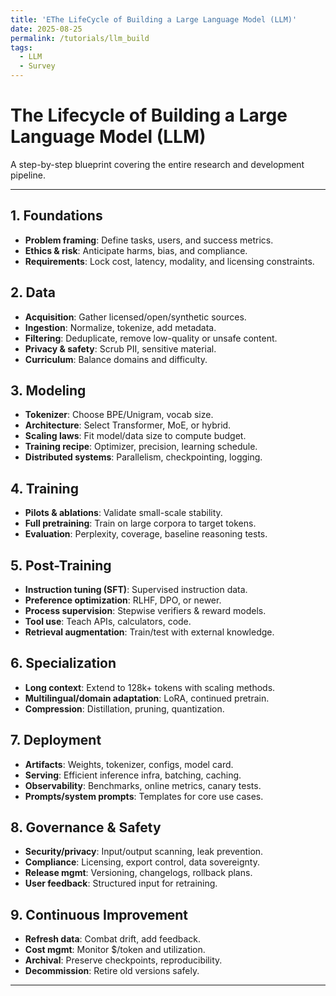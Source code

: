 ```yaml
---
title: 'EThe LifeCycle of Building a Large Language Model (LLM)'
date: 2025-08-25
permalink: /tutorials/llm_build
tags:
  - LLM
  - Survey
---
```


# The Lifecycle of Building a Large Language Model (LLM)

A step-by-step blueprint covering the entire research and development pipeline.

---

## 1. Foundations
- **Problem framing**: Define tasks, users, and success metrics.
- **Ethics & risk**: Anticipate harms, bias, and compliance.
- **Requirements**: Lock cost, latency, modality, and licensing constraints.

## 2. Data
- **Acquisition**: Gather licensed/open/synthetic sources.
- **Ingestion**: Normalize, tokenize, add metadata.
- **Filtering**: Deduplicate, remove low-quality or unsafe content.
- **Privacy & safety**: Scrub PII, sensitive material.
- **Curriculum**: Balance domains and difficulty.

## 3. Modeling
- **Tokenizer**: Choose BPE/Unigram, vocab size.
- **Architecture**: Select Transformer, MoE, or hybrid.
- **Scaling laws**: Fit model/data size to compute budget.
- **Training recipe**: Optimizer, precision, learning schedule.
- **Distributed systems**: Parallelism, checkpointing, logging.

## 4. Training
- **Pilots & ablations**: Validate small-scale stability.
- **Full pretraining**: Train on large corpora to target tokens.
- **Evaluation**: Perplexity, coverage, baseline reasoning tests.

## 5. Post-Training
- **Instruction tuning (SFT)**: Supervised instruction data.
- **Preference optimization**: RLHF, DPO, or newer.
- **Process supervision**: Stepwise verifiers & reward models.
- **Tool use**: Teach APIs, calculators, code.
- **Retrieval augmentation**: Train/test with external knowledge.

## 6. Specialization
- **Long context**: Extend to 128k+ tokens with scaling methods.
- **Multilingual/domain adaptation**: LoRA, continued pretrain.
- **Compression**: Distillation, pruning, quantization.

## 7. Deployment
- **Artifacts**: Weights, tokenizer, configs, model card.
- **Serving**: Efficient inference infra, batching, caching.
- **Observability**: Benchmarks, online metrics, canary tests.
- **Prompts/system prompts**: Templates for core use cases.

## 8. Governance & Safety
- **Security/privacy**: Input/output scanning, leak prevention.
- **Compliance**: Licensing, export control, data sovereignty.
- **Release mgmt**: Versioning, changelogs, rollback plans.
- **User feedback**: Structured input for retraining.

## 9. Continuous Improvement
- **Refresh data**: Combat drift, add feedback.
- **Cost mgmt**: Monitor $/token and utilization.
- **Archival**: Preserve checkpoints, reproducibility.
- **Decommission**: Retire old versions safely.

---

